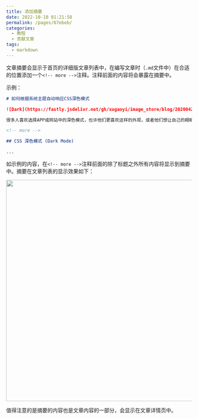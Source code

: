 ```yaml
---
title: 添加摘要
date: 2022-10-10 01:21:58
permalink: /pages/67ebeb/
categories: 
  - 教程
  - 贡献文章
tags: 
  - markdown
---
```


文章摘要会显示于首页的详细版文章列表中，在编写文章时（`.md`文件中）在合适的位置添加一个`<!-- more -->`注释。注释前面的内容将会暴露在摘要中。

示例：

```md
# 如何根据系统主题自动响应CSS深色模式

![Dark](https://fastly.jsdelivr.net/gh/xugaoyi/image_store/blog/20200427163531.jpg)

很多人喜欢选择APP或网站中的深色模式，也许他们更喜欢这样的外观，或者他们想让自己的眼睛免受疲劳。这篇文章将告诉你如何在网站中实现一个自动的CSS深色模式，根据访客的系统主题来自动响应。

<!-- more -->

## CSS 深色模式 (Dark Mode)

...

```

如示例的内容，在`<!-- more -->`注释前面的除了标题之外所有内容将显示到摘要中。摘要在文章列表的显示效果如下：
<p align="center">
  <img src="https://fastly.jsdelivr.net/gh/xugaoyi/image_store/blog/20200513165502.png" width="600">
</p>

值得注意的是摘要的内容也是文章内容的一部分，会显示在文章详情页中。
